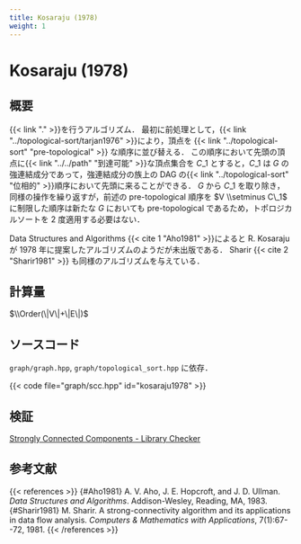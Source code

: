 ```yaml
---
title: Kosaraju (1978)
weight: 1
---
```


# Kosaraju (1978)
## 概要
{{< link "." >}}を行うアルゴリズム．
最初に前処理として，{{< link "../topological-sort/tarjan1976" >}}により，頂点を {{< link "../topological-sort" "pre-topological" >}} な順序に並び替える．
この順序において先頭の頂点に{{< link "../../path" "到達可能" >}}な頂点集合を $C\_1$ とすると，$C\_1$ は $G$ の強連結成分であって，強連結成分の族上の DAG の{{< link "../topological-sort" "位相的" >}}順序において先頭に来ることができる．
$G$ から $C\_1$ を取り除き，同様の操作を繰り返すが，前述の pre-topological 順序を $V \\setminus C\_1$ に制限した順序は新たな $G$ においても pre-topological であるため，トポロジカルソートを 2 度適用する必要はない．

Data Structures and Algorithms&nbsp;{{< cite 1 "Aho1981" >}}によると R. Kosaraju が 1978 年に提案したアルゴリズムのようだが未出版である．
Sharir&nbsp;{{< cite 2 "Sharir1981" >}} も同様のアルゴリズムを与えている．

## 計算量
$\\Order(\|V\|+\|E\|)$

## ソースコード
`graph/graph.hpp`, `graph/topological_sort.hpp` に依存．

{{< code file="graph/scc.hpp" id="kosaraju1978" >}}

## 検証
[Strongly Connected Components - Library Checker](https://judge.yosupo.jp/problem/scc)

## 参考文献
{{< references >}}
{#Aho1981} A. V. Aho, J. E. Hopcroft, and J. D. Ullman. *Data Structures and Algorithms*. Addison-Wesley, Reading, MA, 1983.
{#Sharir1981} M. Sharir. A strong-connectivity algorithm and its applications in data flow analysis. *Computers & Mathematics with Applications*, 7(1):67--72, 1981.
{{< /references >}}
